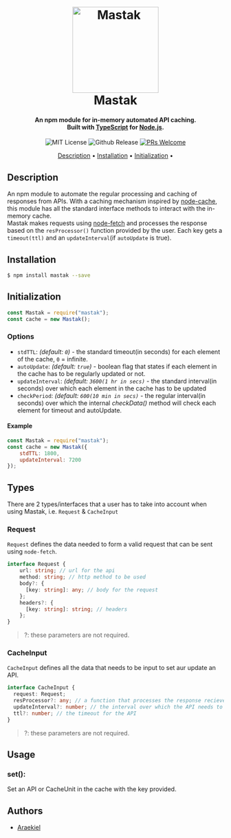 <h1 align="center">
  <br>
  <a href="#"><img src="https://github.com/Araekiel/mastak/blob/master/assets/logo/mastak.png" alt="Mastak" width="200"></a>
  <br>
  Mastak    
  <br>
</h1>

<h4 align="center">
An npm module for in-memory automated API caching.
<br/>
Built with <a href="https://www.typescriptlang.org/">TypeScript</a> for <a href="https://nodejs.org/en/">Node.js</a>.
</h4>

<p align="center">
  <a><img alt="MIT License" src="https://img.shields.io/apm/l/atomic-design-ui.svg?"></a>
  <a><img alt="Github Release" src="https://img.shields.io/badge/release-v1.0.0-blue"></a>
  <a href="http://makeapullrequest.com">
    <img alt="PRs Welcome"src="https://img.shields.io/badge/PRs-welcome-brightgreen.svg?style=flat">
  </a>
</p>

<p align="center">
  <a href="#description">Description</a> •
  <a href="#installation">Installation</a> •
  <a href="#initialization">Initialization</a> •
</p>

## Description

An npm module to automate the regular processing and caching of responses from APIs. With a caching mechanism inspired by [node-cache](https://www.npmjs.com/package/node-cache), this module has all the standard interface methods to interact with the in-memory cache.<br>
Mastak makes requests using [node-fetch](https://www.npmjs.com/package/node-fetch) and processes the response based on the `resProcessor()` function provided by the user. Each key gets a `timeout(ttl)` and an `updateInterval`(if `autoUpdate` is true). 

## Installation

```bash
$ npm install mastak --save
```

## Initialization

```js
const Mastak = require("mastak");
const cache = new Mastak();
```
### Options

- `stdTTL`: *(default: `0`)* - the standard timeout(in seconds) for each element of the cache, `0` = infinite.
- `autoUpdate`: *(default: `true`)* - boolean flag that states if each element in the cache has to be regularly updated or not.
- `updateInterval`: *(default: `3600(1 hr in secs)`* - the standard interval(in seconds) over which each element in the cache has to be updated
- `checkPeriod`: *(default: `600(10 min in secs)`* - the regular interval(in seconds) over which the internal *checkData()* method will check each element for timeout and autoUpdate.

#### Example

```js
const Mastak = require("mastak");
const cache = new Mastak({
    stdTTL: 1800,
    updateInterval: 7200
});
```

## Types

There are 2 types/interfaces that a user has to take into account when using Mastak, i.e. `Request` & `CacheInput`

### Request

`Request` defines the data needed to form a valid request that can be sent using `node-fetch`.

```ts
interface Request {
    url: string; // url for the api
    method: string; // http method to be used
    body?: {
      [key: string]: any; // body for the request
    };
    headers?: {
      [key: string]: string; // headers 
    };
}
```

> ?: these parameters are not required. 

### CacheInput 

`CacheInput` defines all the data that needs to be input to set aur update an API.

```ts
interface CacheInput {
  request: Request; 
  resProcessor?: any; // a function that processes the response recieved
  updateInterval?: number; // the interval over which the API needs to be updated
  ttl?: number; // the timeout for the API
}
```

> ?: these parameters are not required. 

## Usage

### set(): 

Set an API or CacheUnit in the cache with the key provided.



## Authors
- [Araekiel](https://www.github.com/Araekiel)
